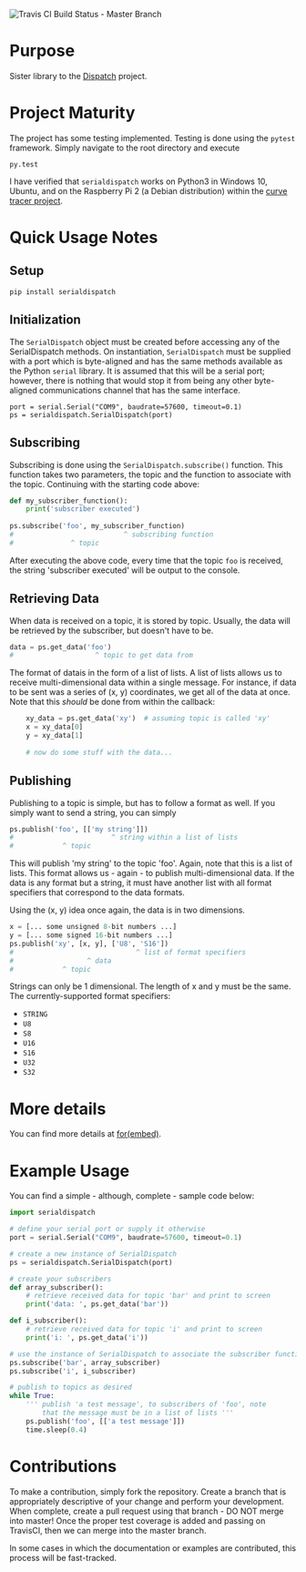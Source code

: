 ![Travis CI Build Status - Master Branch](https://travis-ci.org/slightlynybbled/SerialDispatch.svg?branch=master)

# Purpose #

Sister library to the [Dispatch](https://github.com/slightlynybbled/Dispatch) project.

# Project Maturity #

The project has some testing implemented.  Testing is done using the `pytest` framework.
Simply navigate to the root directory and execute

    py.test
    
I have verified that `serialdispatch` works on Python3 in Windows 10, Ubuntu, and on the 
Raspberry Pi 2 (a Debian distribution) within the 
[curve tracer project](http://www.forembed.com/category/curve-tracer.html).
    
# Quick Usage Notes #

## Setup ##

    pip install serialdispatch

## Initialization ##

The `SerialDispatch` object must be created before accessing any of the SerialDispatch methods.
On instantiation, `SerialDispatch` must be supplied with a port which is byte-aligned and
has the same methods available as the Python `serial` library.  It is assumed that this
will be a serial port; however, there is nothing that would stop it from being any other
byte-aligned communications channel that has the same interface.

    port = serial.Serial("COM9", baudrate=57600, timeout=0.1)
    ps = serialdispatch.SerialDispatch(port)

## Subscribing ##

Subscribing is done using the `SerialDispatch.subscribe()` function.  This function takes
two parameters, the topic and the function to associate with the topic.  Continuing
with the starting code above:

```python
def my_subscriber_function():
    print('subscriber executed')
    
ps.subscribe('foo', my_subscriber_function)
#                           ^ subscribing function
#              ^ topic
```
    
After executing the above code, every time that the topic `foo` is received, the string
'subscriber executed' will be output to the console.

## Retrieving Data ##

When data is received on a topic, it is stored by topic.  Usually, the data will be
retrieved by the subscriber, but doesn't have to be.

```python 
data = ps.get_data('foo')
#                    ^ topic to get data from
```
    
The format of datais in the form of a list of lists.  A list of lists allows us to receive
multi-dimensional data within a single message.  For instance, if data to be sent was a series
of (x, y) coordinates, we get all of the data at once.  Note that this *should* be done from
within the callback:

```python 
    xy_data = ps.get_data('xy')  # assuming topic is called 'xy'
    x = xy_data[0]
    y = xy_data[1]
    
    # now do some stuff with the data...
```


## Publishing ##

Publishing to a topic is simple, but has to follow a format as well.  If you simply want to
send a string, you can simply

```python 
ps.publish('foo', [['my string']])
#                        ^ string within a list of lists
#            ^ topic
```


    
This will publish 'my string' to the topic 'foo'.  Again, note that this is a list of lists.  This
format allows us - again - to publish multi-dimensional data.  If the data is any format but a string,
it must have another list with all format specifiers that correspond to the data formats.

Using the (x, y) idea once again, the data is in two dimensions.

```python 
x = [... some unsigned 8-bit numbers ...]
y = [... some signed 16-bit numbers ...]
ps.publish('xy', [x, y], ['U8', 'S16'])
#                              ^ list of format specifiers
#                  ^ data
#            ^ topic
```
    
Strings can only be 1 dimensional.  The length of x and y must be the same.  The currently-supported
format specifiers:

 * `STRING`
 * `U8`
 * `S8`
 * `U16`
 * `S16`
 * `U32`
 * `S32`
 
# More details #

You can find more details at [for(embed)](http://www.forembed.com/category/dispatch.html).

# Example Usage #

You can find a simple - although, complete - sample code below:

```python 
import serialdispatch

# define your serial port or supply it otherwise
port = serial.Serial("COM9", baudrate=57600, timeout=0.1)

# create a new instance of SerialDispatch
ps = serialdispatch.SerialDispatch(port)

# create your subscribers
def array_subscriber():
    # retrieve received data for topic 'bar' and print to screen
    print('data: ', ps.get_data('bar'))

def i_subscriber():
    # retrieve received data for topic 'i' and print to screen
    print('i: ', ps.get_data('i'))

# use the instance of SerialDispatch to associate the subscriber function with the topic
ps.subscribe('bar', array_subscriber)
ps.subscribe('i', i_subscriber)

# publish to topics as desired
while True:
    ''' publish 'a test message', to subscribers of 'foo', note
        that the message must be in a list of lists '''
    ps.publish('foo', [['a test message']])
    time.sleep(0.4)
```

# Contributions #

To make a contribution, simply fork the repository. Create a branch that is appropriately descriptive
of your change and perform your development. When complete, create a pull request using that
branch - DO NOT merge into master! Once the proper test coverage is added and passing on TravisCI,
then we can merge into the master branch.

In some cases in which the documentation or examples are contributed, this process will be fast-tracked.
